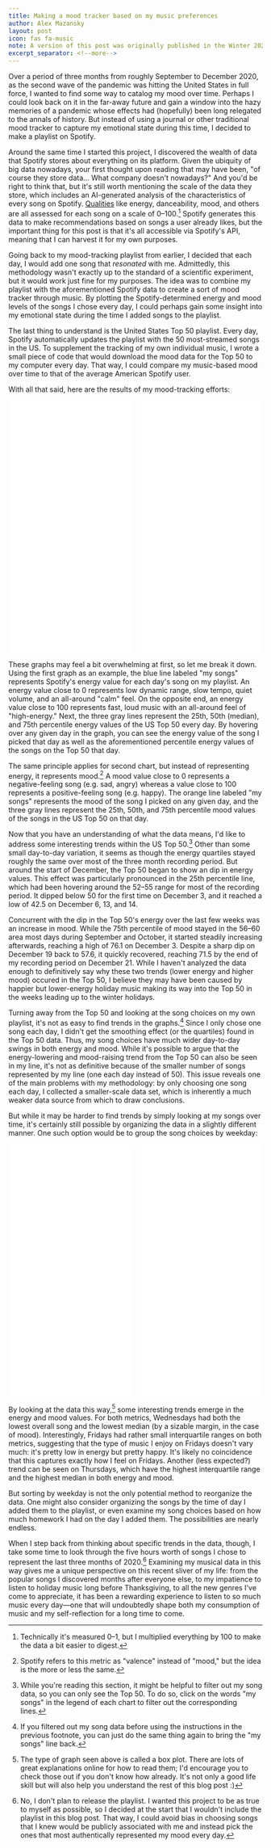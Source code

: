 ```yaml
---
title: Making a mood tracker based on my music preferences
author: Alex Mazansky
layout: post
icon: fas fa-music
note: A version of this post was originally published in the Winter 2021 edition of <em>Noteworthy</em>, HCHS's music magazine.
excerpt_separator: <!--more-->
---
```


Over a period of three months from roughly September to December 2020, as the second wave of the pandemic was hitting the United States in full force, I wanted to find some way to catalog my mood over time. Perhaps I could look back on it in the far-away future and gain a window into the hazy memories of a pandemic whose effects had (hopefully) been long relegated to the annals of history. But instead of using a journal or other traditional mood tracker to capture my emotional state during this time, I decided to make a playlist on Spotify.

<!--more-->

Around the same time I started this project, I discovered the wealth of data that Spotify stores about everything on its platform. Given the ubiquity of big data nowadays, your first thought upon reading that may have been, "of course they store data... What company doesn't nowadays?" And you'd be right to think that, but it's still worth mentioning the scale of the data they store, which includes an AI-generated analysis of the characteristics of every song on Spotify. [Qualities](https://developer.spotify.com/documentation/web-api/reference/#object-audiofeaturesobject) like energy, danceability, mood, and others are all assessed for each song on a scale of 0–100.[^1] Spotify generates this data to make recommendations based on songs a user already likes, but the important thing for this post is that it's all accessible via Spotify's API, meaning that I can harvest it for my own purposes.

Going back to my mood-tracking playlist from earlier, I decided that each day, I would add one song that *resonated* with me. Admittedly, this methodology wasn't exactly up to the standard of a scientific experiment, but it would work just fine for my purposes. The idea was to combine my playlist with the aforementioned Spotify data to create a sort of mood tracker through music. By plotting the Spotify-determined energy and mood levels of the songs I chose every day, I could perhaps gain some insight into my emotional state during the time I added songs to the playlist.

The last thing to understand is the United States Top 50 playlist. Every day, Spotify automatically updates the playlist with the 50 most-streamed songs in the US. To supplement the tracking of my own individual music, I wrote a small piece of code that would download the mood data for the Top 50 to my computer every day. That way, I could compare my music-based mood over time to that of the average American Spotify user.

With all that said, here are the results of my mood-tracking efforts:

<div class="columns is-desktop">
    <div class="column">
        <iframe width="100%" height="500rem" frameborder="0" scrolling="no" src="//plotly.com/~am4z/3.embed?showlink=false"></iframe>
    </div>
    <div class="column">
        <iframe width="100%" height="500rem" frameborder="0" scrolling="no" src="//plotly.com/~am4z/1.embed?showlink=false"></iframe>
    </div>
</div>

These graphs may feel a bit overwhelming at first, so let me break it down. Using the first graph as an example, the blue line labeled "my songs" represents Spotify's energy value for each day's song on my playlist. An energy value close to 0 represents low dynamic range, slow tempo, quiet volume, and an all-around "calm" feel. On the opposite end, an energy value close to 100 represents fast, loud music with an all-around feel of "high-energy." Next, the three gray lines represent the 25th, 50th (median), and 75th percentile energy values of the US Top 50 every day. By hovering over any given day in the graph, you can see the energy value of the song I picked that day as well as the aforementioned percentile energy values of the songs on the Top 50 that day.

The same principle applies for second chart, but instead of representing energy, it represents mood.[^2] A mood value close to 0 represents a negative-feeling song (e.g. sad, angry) whereas a value close to 100 represents a positive-feeling song (e.g. happy). The orange line labeled "my songs" represents the mood of the song I picked on any given day, and the three gray lines represent the 25th, 50th, and 75th percentile mood values of the songs in the US Top 50 on that day.

Now that you have an understanding of what the data means, I'd like to address some interesting trends within the US Top 50.[^3] Other than some small day-to-day variation, it seems as though the energy quartiles stayed roughly the same over most of the three month recording period. But around the start of December, the Top 50 began to show an dip in energy values. This effect was particularly pronounced in the 25th percentile line, which had been hovering around the 52–55 range for most of the recording period. It dipped below 50 for the first time on December 3, and it reached a low of 42.5 on December 6, 13, and 14.

Concurrent with the dip in the Top 50's energy over the last few weeks was an increase in mood. While the 75th percentile of mood stayed in the 56–60 area most days during September and October, it started steadily increasing afterwards, reaching a high of 76.1 on December 3. Despite a sharp dip on December 19 back to 57.6, it quickly recovered, reaching 71.5 by the end of my recording period on December 21. While I haven't analyzed the data enough to definitively say why these two trends (lower energy and higher mood) occured in the Top 50, I believe they may have been caused by happier but lower-energy holiday music making its way into the Top 50 in the weeks leading up to the winter holidays.

Turning away from the Top 50 and looking at the song choices on my own playlist, it's not as easy to find trends in the graphs.[^4] Since I only chose one song each day, I didn't get the smoothing effect (or the quartiles) found in the Top 50 data. Thus, my song choices have much wider day-to-day swings in both energy and mood. While it's possible to argue that the energy-lowering and mood-raising trend from the Top 50 can also be seen in my line, it's not as definitive because of the smaller number of songs represented by my line (one each day instead of 50). This issue reveals one of the main problems with my methodology: by only choosing one song each day, I collected a smaller-scale data set, which is inherently a much weaker data source from which to draw conclusions.

But while it may be harder to find trends by simply looking at my songs over time, it's certainly still possible by organizing the data in a slightly different manner. One such option would be to group the song choices by weekday:

<div class="columns is-desktop">
    <div class="column">
        <iframe width="100%" height="500px" frameborder="0" scrolling="no" src="//plotly.com/~am4z/7.embed?showlink=false"></iframe>
    </div>
    <div class="column">
        <iframe width="100%" height="500px" frameborder="0" scrolling="no" src="//plotly.com/~am4z/5.embed?showlink=false"></iframe>
    </div>
</div>

By looking at the data this way,[^5] some interesting trends emerge in the energy and mood values. For both metrics, Wednesdays had both the lowest overall song and the lowest median (by a sizable margin, in the case of mood). Interestingly, Fridays had rather small interquartile ranges on both metrics, suggesting that the type of music I enjoy on Fridays doesn't vary much: it's pretty low in energy but pretty happy. It's likely no coincidence that this captures exactly how I feel on Fridays. Another (less expected?) trend can be seen on Thursdays, which have the highest interquartile range and the highest median in both energy and mood.

But sorting by weekday is not the only potential method to reorganize the data. One might also consider organizing the songs by the time of day I added them to the playlist, or even examine my song choices based on how much homework I had on the day I added them. The possibilities are nearly endless.

When I step back from thinking about specific trends in the data, though, I take some time to look through the five hours worth of songs I chose to represent the last three months of 2020.[^6] Examining my musical data in this way gives me a unique perspective on this recent sliver of my life: from the popular songs I discovered months after everyone else, to my impatience to listen to holiday music long before Thanksgiving, to all the new genres I've come to appreciate, it has been a rewarding experience to listen to so much music every day—one that will undoubtedly shape both my consumption of music and my self-reflection for a long time to come.

[^1]: Technically it's measured 0–1, but I multiplied everything by 100 to make the data a bit easier to digest.
[^2]: Spotify refers to this metric as "valence" instead of "mood," but the idea is the more or less the same.
[^3]: While you're reading this section, it might be helpful to filter out my song data, so you can only see the Top 50. To do so, click on the words "my songs" in the legend of each chart to filter out the corresponding lines.
[^4]: If you filtered out my song data before using the instructions in the previous footnote, you can just do the same thing again to bring the "my songs" line back.
[^5]: The type of graph seen above is called a box plot. There are lots of great explanations online for how to read them; I'd encourage you to check those out if you don't know how already. It's not only a good life skill but will also help you understand the rest of this blog post :)
[^6]: No, I don't plan to release the playlist. I wanted this project to be as true to myself as possible, so I decided at the start that I wouldn't include the playlist in this blog post. That way, I could avoid bias in choosing songs that I knew would be publicly associated with me and instead pick the ones that most authentically represented my mood every day.
